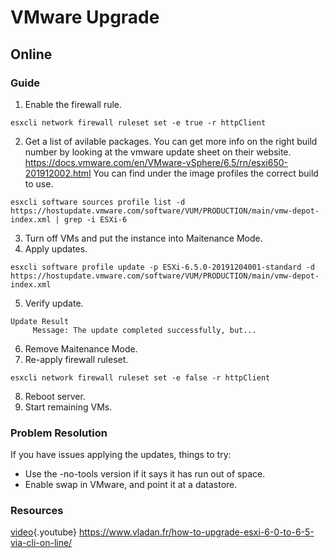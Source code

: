 <!-- TITLE: VMware Upgrade -->
<!-- SUBTITLE: A quick summary of Upgrade -->

# VMware Upgrade


## Online
 ### Guide
1. Enable the firewall rule.
```
esxcli network firewall ruleset set -e true -r httpClient
```
2.  Get a list of avilable packages. You can get more info on the right build number by looking at the vmware update sheet on their website. 
https://docs.vmware.com/en/VMware-vSphere/6.5/rn/esxi650-201912002.html 
You can find under the image profiles the correct build to use.
```
esxcli software sources profile list -d https://hostupdate.vmware.com/software/VUM/PRODUCTION/main/vmw-depot-index.xml | grep -i ESXi-6
```
3.  Turn off VMs and put the instance into Maitenance Mode.
4.  Apply updates.
```
esxcli software profile update -p ESXi-6.5.0-20191204001-standard -d https://hostupdate.vmware.com/software/VUM/PRODUCTION/main/vmw-depot-index.xml
```
5.  Verify update.
```
Update Result
     Message: The update completed successfully, but...
```
6.  Remove Maitenance Mode.
7.  Re-apply firewall ruleset.
```
esxcli network firewall ruleset set -e false -r httpClient
```
8.  Reboot server.
9.  Start remaining VMs.


### Problem Resolution

If you have issues applying the updates, things to try:

* Use the -no-tools version if it says it has run out of space.
* Enable swap in VMware, and point it at a datastore.

### Resources
[video](https://www.youtube.com/watch?v=Xkh05Wv7D3U){.youtube}
https://www.vladan.fr/how-to-upgrade-esxi-6-0-to-6-5-via-cli-on-line/
